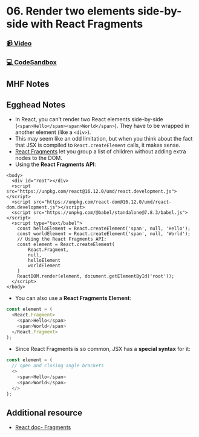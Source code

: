 # 06. Render two elements side-by-side with React Fragments

### [📹 Video](https://egghead.io/lessons/react-v2-05-render-two-elements-side-by-side-with-react-fragments?pl=a-beginners-guide-to-react-v2-6c4d)

### [💻 CodeSandbox](https://codesandbox.io/s/github/kentcdodds/beginners-guide-to-react/tree/codesandbox/05-fragements?from-embed)

## MHF Notes



## Egghead Notes

* In React, you can’t render two React elements side-by-side \(`<span>Hello</span><span>World</span>`\). They have to be wrapped in another element \(like a `<div>`\).
* This may seem like an odd limitation, but when you think about the fact that JSX is compiled to `React.createElement` calls, it makes sense.
* [React Fragments](https://reactjs.org/docs/fragments.html) let you group a list of children without adding extra nodes to the DOM.
* Using the **React Fragments API**:

```markup
<body>
  <div id="root"></div>
  <script src="https://unpkg.com/react@16.12.0/umd/react.development.js"></script>
  <script src="https://unpkg.com/react-dom@16.12.0/umd/react-dom.development.js"></script>
  <script src="https://unpkg.com/@babel/standalone@7.8.3/babel.js"></script>
  <script type="text/babel">
    const helloElement = React.createElement('span', null, 'Hello');
    const worldElement = React.createElement('span', null, 'World');
    // Using the React Fragments API:
    const element = React.createElement(
        React.Fragment,
        null,
        helloElement
        worldElement
    )
    ReactDOM.render(element, document.getElementById('root'));
  </script>
</body>
```

* You can also use a **React Fragments Element**:

```javascript
const element = (
  <React.Fragment>
    <span>Hello</span>
    <span>World</span>
  </React.Fragment>
);
```

* Since React Fragments is so common, JSX has a **special syntax** for it:

```javascript
const element = (
  // open and closing angle brackets
  <>
    <span>Hello</span>
    <span>World</span>
  </>
);
```

## Additional resource

* [React doc- Fragments](https://reactjs.org/docs/fragments.html)

